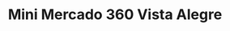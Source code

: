 ---
title: "Mini Mercado 360 Vista Alegre"
url: /holguin/mini-mercado-360-vista-alegre/
shop: general
---